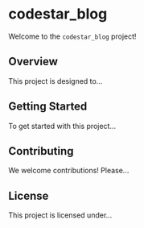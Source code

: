 # codestar_blog

Welcome to the `codestar_blog` project!

## Overview

This project is designed to...

## Getting Started

To get started with this project...

## Contributing

We welcome contributions! Please...

## License

This project is licensed under...
